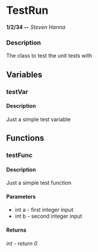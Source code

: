 # TestRun
**1/2/34 --** *Steven Hanna*

### Description 
 The class to test the unit tests with 

## Variables 

### testVar

#### Description 
 Just a simple test variable 

## Functions 
### testFunc

#### Description 
 Just a simple test function 


#### Parameters 
 
- int a - first integer input 
- int b - second integer input 


#### Returns 
*int - return 0* 
